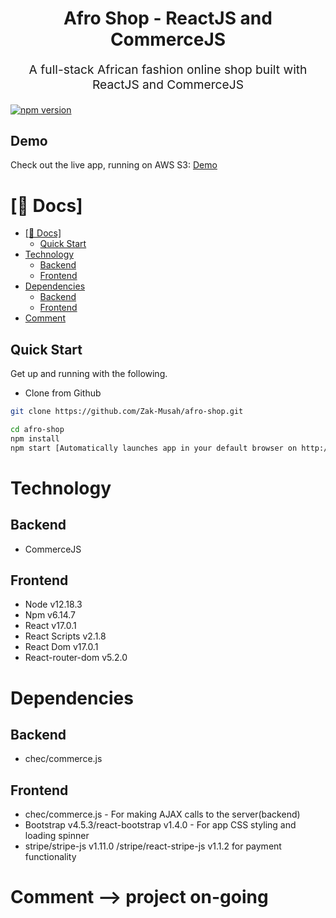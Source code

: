 <p align="center" style="color: #343a40">
  <h1 align="center">Afro Shop - ReactJS and CommerceJS </h1>
</p>
<p align="center" style="font-size: 1.2rem;">A full-stack African fashion online shop built with ReactJS and CommerceJS</p>

[![npm version](https://badge.fury.io/js/react.svg)](https://badge.fury.io/js/react)

## Demo

Check out the live app, running on AWS S3:
[Demo](https://afroshop.netlify.app/)

# [📖 Docs]

- [[📖 Docs]](#-docs)
  - [Quick Start](#quick-start)
- [Technology](#technology)
  - [Backend](#backend)
  - [Frontend](#frontend)
- [Dependencies](#dependencies)
  - [Backend](#backend-1)
  - [Frontend](#frontend-1)
- [Comment](#comment)

## Quick Start

Get up and running with the following.

- Clone from Github

```bash
git clone https://github.com/Zak-Musah/afro-shop.git

cd afro-shop
npm install
npm start [Automatically launches app in your default browser on http://localhost:3000]

```

# Technology

## Backend

- CommerceJS

## Frontend

- Node v12.18.3
- Npm v6.14.7
- React v17.0.1
- React Scripts v2.1.8
- React Dom v17.0.1
- React-router-dom v5.2.0

# Dependencies

## Backend

- chec/commerce.js

## Frontend

- chec/commerce.js - For making AJAX calls to the server(backend)
- Bootstrap v4.5.3/react-bootstrap v1.4.0 - For app CSS styling and loading spinner
- stripe/stripe-js v1.11.0 /stripe/react-stripe-js v1.1.2 for payment functionality

# Comment --> project on-going

```

```
